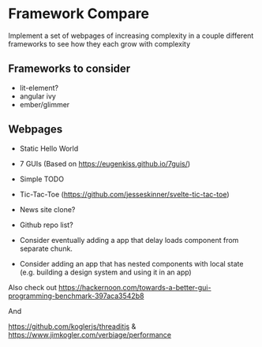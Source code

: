 # Framework Compare

Implement a set of webpages of increasing complexity in a couple different frameworks to see how they each grow with complexity

## Frameworks to consider

- lit-element?
- angular ivy
- ember/glimmer

## Webpages

- Static Hello World
- 7 GUIs (Based on https://eugenkiss.github.io/7guis/)
- Simple TODO
- Tic-Tac-Toe (https://github.com/jesseskinner/svelte-tic-tac-toe)
- News site clone?
- Github repo list?

- Consider eventually adding a app that delay loads component from separate chunk.
- Consider adding an app that has nested components with local state (e.g. building a design system and using it in an app)

Also check out https://hackernoon.com/towards-a-better-gui-programming-benchmark-397aca3542b8

And

https://github.com/koglerjs/threaditjs & https://www.jimkogler.com/verbiage/performance
